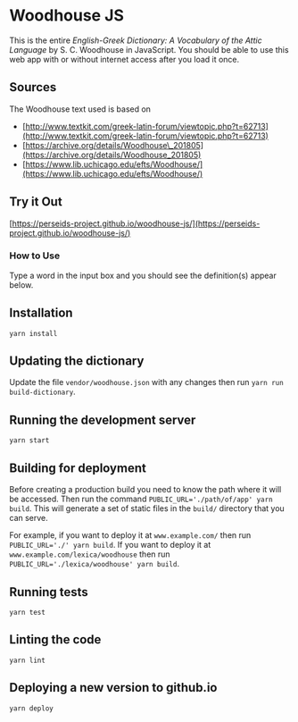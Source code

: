 # Woodhouse JS

This is the entire *English-Greek Dictionary: A Vocabulary of the Attic Language* by S. C. Woodhouse in JavaScript.
You should be able to use this web app with or without internet access after you load it once.

## Sources

The Woodhouse text used is based on

* [http://www.textkit.com/greek-latin-forum/viewtopic.php?t=62713](http://www.textkit.com/greek-latin-forum/viewtopic.php?t=62713)
* [https://archive.org/details/Woodhouse\_201805](https://archive.org/details/Woodhouse_201805)
* [https://www.lib.uchicago.edu/efts/Woodhouse/](https://www.lib.uchicago.edu/efts/Woodhouse/)

## Try it Out

[https://perseids-project.github.io/woodhouse-js/](https://perseids-project.github.io/woodhouse-js/)

### How to Use

Type a word in the input box and you should see the definition(s) appear below.

## Installation

`yarn install`

## Updating the dictionary

Update the file `vendor/woodhouse.json` with any changes then run `yarn run build-dictionary`.

## Running the development server

`yarn start`

## Building for deployment

Before creating a production build you need to know the path where it will be accessed.
Then run the command `PUBLIC_URL='./path/of/app' yarn build`.
This will generate a set of static files in the `build/` directory that you can serve.

For example, if you want to deploy it at `www.example.com/` then run `PUBLIC_URL='./' yarn build`.
If you want to deploy it at `www.example.com/lexica/woodhouse` then run
`PUBLIC_URL='./lexica/woodhouse' yarn build`.

## Running tests

`yarn test`

## Linting the code

`yarn lint`

## Deploying a new version to github.io

`yarn deploy`
